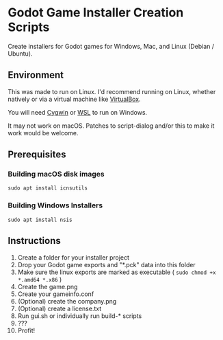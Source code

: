 # Godot Game Installer Creation Scripts
Create installers for Godot games for Windows, Mac, and Linux (Debian / Ubuntu).

## Environment
This was made to run on Linux. I'd recommend running on Linux, whether natively or via a virtual machine like [VirtualBox](https://www.virtualbox.org).

You will need [Cygwin](https://www.cygwin.com/) or [WSL](https://msdn.microsoft.com/commandline/wsl/about) to run on Windows.

It may not work on macOS. Patches to script-dialog and/or this to make it work would be welcome.

## Prerequisites

### Building macOS disk images
`sudo apt install icnsutils`

### Building Windows Installers
`sudo apt install nsis`

## Instructions
  1. Create a folder for your installer project
  2. Drop your Godot game exports and "*.pck" data into this folder
  3. Make sure the linux exports are marked as executable ( `sudo chmod +x *.amd64 *.x86` )
  4. Create the game.png
  5. Create your gameinfo.conf
  6. (Optional) create the company.png
  7. (Optional) create a license.txt
  8. Run gui.sh or individually run build-* scripts
  9. ???
  10. Profit!
